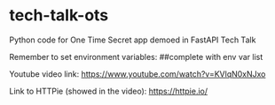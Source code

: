# tech-talk-ots
Python code for One Time Secret app demoed in FastAPI Tech Talk

Remember to set environment variables:
##complete with env var list

Youtube video link: 
https://www.youtube.com/watch?v=KVlqN0xNJxo

Link to HTTPie (showed in the video):
https://httpie.io/
